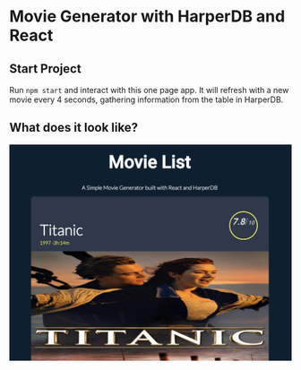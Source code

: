 # Movie Generator with HarperDB and React

## Start Project

Run `npm start` and interact with this one page app. It will refresh with a new movie every 4 seconds, gathering information from the table in HarperDB.

## What does it look like?

![Screengrab of the webapp](https://github.com/timcastillogill/moviesGenerator/blob/main/img/titanic_screengrab.png)
